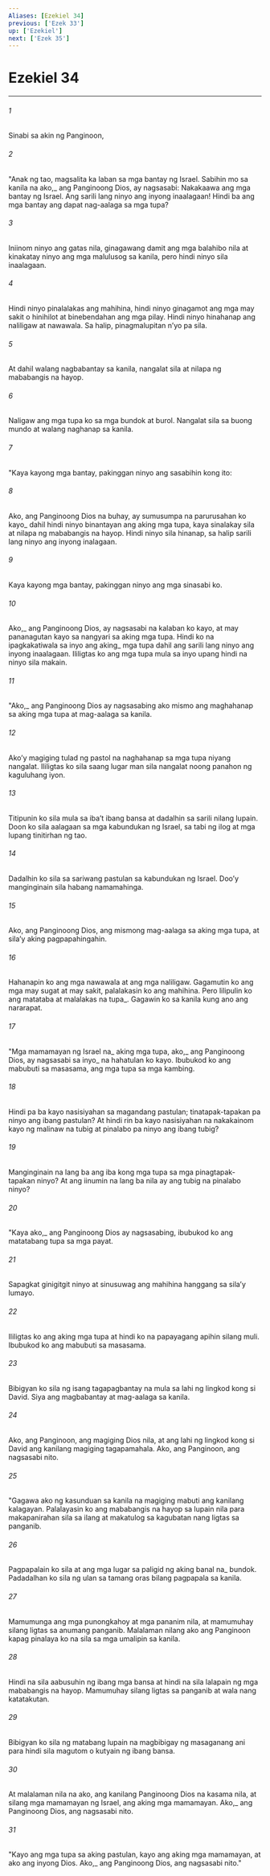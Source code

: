 ```yaml
---
Aliases: [Ezekiel 34]
previous: ['Ezek 33']
up: ['Ezekiel']
next: ['Ezek 35']
---
```

# Ezekiel 34

***






















###### 1 










Sinabi sa akin ng Panginoon, 





















###### 2 










"Anak ng tao, magsalita ka laban sa mga bantay ng Israel. Sabihin mo sa kanila na ako,_ ang Panginoong Dios, ay nagsasabi: Nakakaawa ang mga bantay ng Israel. Ang sarili lang ninyo ang inyong inaalagaan! Hindi ba ang mga bantay ang dapat nag-aalaga sa mga tupa? 





















###### 3 










Iniinom ninyo ang gatas nila, ginagawang damit ang mga balahibo nila at kinakatay ninyo ang mga malulusog sa kanila, pero hindi ninyo sila inaalagaan. 





















###### 4 










Hindi ninyo pinalalakas ang mahihina, hindi ninyo ginagamot ang mga may sakit o hinihilot at binebendahan ang mga pilay. Hindi ninyo hinahanap ang naliligaw at nawawala. Sa halip, pinagmalupitan nʼyo pa sila. 





















###### 5 










At dahil walang nagbabantay sa kanila, nangalat sila at nilapa ng mababangis na hayop. 





















###### 6 










Naligaw ang mga tupa ko sa mga bundok at burol. Nangalat sila sa buong mundo at walang naghanap sa kanila. 





















###### 7 










"Kaya kayong mga bantay, pakinggan ninyo ang sasabihin kong ito: 





















###### 8 










Ako, ang Panginoong Dios na buhay, ay sumusumpa na parurusahan ko kayo_ dahil hindi ninyo binantayan ang aking mga tupa, kaya sinalakay sila at nilapa ng mababangis na hayop. Hindi ninyo sila hinanap, sa halip sarili lang ninyo ang inyong inalagaan. 





















###### 9 










Kaya kayong mga bantay, pakinggan ninyo ang mga sinasabi ko. 





















###### 10 










Ako,_ ang Panginoong Dios, ay nagsasabi na kalaban ko kayo, at may pananagutan kayo sa nangyari sa aking mga tupa. Hindi ko na ipagkakatiwala sa inyo ang aking_ mga tupa dahil ang sarili lang ninyo ang inyong inaalagaan. Ililigtas ko ang mga tupa mula sa inyo upang hindi na ninyo sila makain. 





















###### 11 










"Ako,_ ang Panginoong Dios ay nagsasabing ako mismo ang maghahanap sa aking mga tupa at mag-aalaga sa kanila. 





















###### 12 










Akoʼy magiging tulad ng pastol na naghahanap sa mga tupa niyang nangalat. Ililigtas ko sila saang lugar man sila nangalat noong panahon ng kaguluhang iyon. 





















###### 13 










Titipunin ko sila mula sa ibaʼt ibang bansa at dadalhin sa sarili nilang lupain. Doon ko sila aalagaan sa mga kabundukan ng Israel, sa tabi ng ilog at mga lupang tinitirhan ng tao. 





















###### 14 










Dadalhin ko sila sa sariwang pastulan sa kabundukan ng Israel. Dooʼy manginginain sila habang namamahinga. 





















###### 15 










Ako, ang Panginoong Dios, ang mismong mag-aalaga sa aking mga tupa, at silaʼy aking pagpapahingahin. 





















###### 16 










Hahanapin ko ang mga nawawala at ang mga naliligaw. Gagamutin ko ang mga may sugat at may sakit, palalakasin ko ang mahihina. Pero lilipulin ko ang matataba at malalakas na tupa_. Gagawin ko sa kanila kung ano ang nararapat. 





















###### 17 










"Mga mamamayan ng Israel na_ aking mga tupa, ako,_ ang Panginoong Dios, ay nagsasabi sa inyo_ na hahatulan ko kayo. Ibubukod ko ang mabubuti sa masasama, ang mga tupa sa mga kambing. 





















###### 18 










Hindi pa ba kayo nasisiyahan sa magandang pastulan; tinatapak-tapakan pa ninyo ang ibang pastulan? At hindi rin ba kayo nasisiyahan na nakakainom kayo ng malinaw na tubig at pinalabo pa ninyo ang ibang tubig? 





















###### 19 










Manginginain na lang ba ang iba kong mga tupa sa mga pinagtapak-tapakan ninyo? At ang iinumin na lang ba nila ay ang tubig na pinalabo ninyo? 





















###### 20 










"Kaya ako,_ ang Panginoong Dios ay nagsasabing, ibubukod ko ang matatabang tupa sa mga payat. 





















###### 21 










Sapagkat ginigitgit ninyo at sinusuwag ang mahihina hanggang sa silaʼy lumayo. 





















###### 22 










Ililigtas ko ang aking mga tupa at hindi ko na papayagang apihin silang muli. Ibubukod ko ang mabubuti sa masasama. 





















###### 23 










Bibigyan ko sila ng isang tagapagbantay na mula sa lahi ng lingkod kong si David. Siya ang magbabantay at mag-aalaga sa kanila. 





















###### 24 










Ako, ang Panginoon, ang magiging Dios nila, at ang lahi ng lingkod kong si David ang kanilang magiging tagapamahala. Ako, ang Panginoon, ang nagsasabi nito. 





















###### 25 










"Gagawa ako ng kasunduan sa kanila na magiging mabuti ang kanilang kalagayan. Palalayasin ko ang mababangis na hayop sa lupain nila para makapanirahan sila sa ilang at makatulog sa kagubatan nang ligtas sa panganib. 





















###### 26 










Pagpapalain ko sila at ang mga lugar sa paligid ng aking banal na_ bundok. Padadalhan ko sila ng ulan sa tamang oras bilang pagpapala sa kanila. 





















###### 27 










Mamumunga ang mga punongkahoy at mga pananim nila, at mamumuhay silang ligtas sa anumang panganib. Malalaman nilang ako ang Panginoon kapag pinalaya ko na sila sa mga umalipin sa kanila. 





















###### 28 










Hindi na sila aabusuhin ng ibang mga bansa at hindi na sila lalapain ng mga mababangis na hayop. Mamumuhay silang ligtas sa panganib at wala nang katatakutan. 





















###### 29 










Bibigyan ko sila ng matabang lupain na magbibigay ng masaganang ani para hindi sila magutom o kutyain ng ibang bansa. 





















###### 30 










At malalaman nila na ako, ang kanilang Panginoong Dios na kasama nila, at silang mga mamamayan ng Israel, ang aking mga mamamayan. Ako,_ ang Panginoong Dios, ang nagsasabi nito. 





















###### 31 










"Kayo ang mga tupa sa aking pastulan, kayo ang aking mga mamamayan, at ako ang inyong Dios. Ako,_ ang Panginoong Dios, ang nagsasabi nito."
